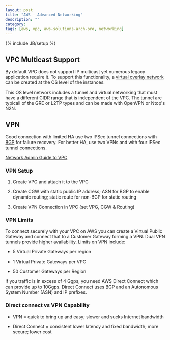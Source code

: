 ```yaml
---
layout: post
title: "AWS - Advanced Networking"
description: ""
category: 
tags: [aws, vpc, aws-solutions-arch-pro, networking]
---
```

{% include JB/setup %}

## VPC Multicast Support

By default VPC does not support IP multicast yet numerous legacy application require it. To support this functionality, a [virtual overlay network](https://aws.amazon.com/articles/6234671078671125) can be created at the OS level of the instances. 

This OS level network includes a tunnel and virtual networking that must have a different CIDR range that is independent of the VPC. The tunnel are typicall of the GRE or L2TP types and can be made with OpenVPN or Ntop's N2N.

## VPN

Good connection with limited HA use two IPSec tunnel connections with [BGP](https://en.wikipedia.org/wiki/Border_Gateway_Protocol#Requirements_of_a_router_for_use_of_BGP_for_Internet_and_backbone-of-backbones_purposes) for failure recovery. For better HA, use two VPNs and with four IPSec tunnel connections.

[Network Admin Guide to VPC](http://docs.aws.amazon.com/AmazonVPC/latest/NetworkAdminGuide/Introduction.html)

### VPN Setup

1. Create VPG and attach it to the VPC

2. Create CGW with static public IP address; ASN for BGP to enable dynamic routing; static route for non-BGP for static routing

3. Create VPN Connection in VPC (set VPG, CGW & Routing)


### VPN Limits

To connect securely with your VPC on AWS you can create a Virtual Public Gateway and connect that to a Customer Gateway forming a VPN. Dual VPN tunnels provide higher availability. Limits on VPN include:

- 5 Virtual Private Gateways per region

- 1 Virtual Private Gateways per VPC

- 50 Customer Gateways per Region

If you traffic is in excess of 4 Ggps, you need AWS Direct Connect which can provide up to 10Ggps. Direct Connect uses BGP and an Autonomous System Number (ASN) and IP prefixes. 

### Direct connect vs VPN Capability

- VPN = quick to bring up and easy; slower and sucks Internet bandwidth

- Direct Connect = consistent lower latency and fixed bandwidth; more secure; lower cost

